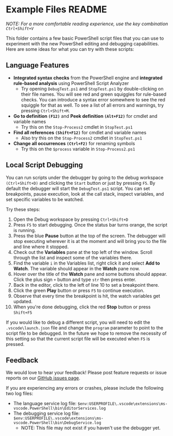 # Example Files README

*NOTE: For a more comfortable reading experience, use the key combination `Ctrl+Shift+V`*

This folder contains a few basic PowerShell script files that you can use
to experiment with the new PowerShell editing and debugging capabilities. 
Here are some ideas for what you can try with these scripts:

## Language Features

- **Integrated syntax checks** from the PowerShell engine and **integrated 
  rule-based analysis** using PowerShell Script Analyzer
  - Try opening `DebugTest.ps1` and `StopTest.ps1` by double-clicking on their
    file names.  You will see red and green squiggles for rule-based checks.
    You can introduce a syntax error somewhere to see the red squiggle for
    that as well.  To see a list of all errors and warnings, try pressing 
    `Ctrl+Shift+M`.
- **Go to definition `(F12)`** and **Peek definition `(Alt+F12)`** 
  for cmdlet and variable names
  - Try this on the `Stop-Process2` cmdlet in `StopTest.ps1`
- **Find all references `(Shift+F12)`** for cmdlet and variable names
  - Also try this on the `Stop-Process2` cmdlet in `StopTest.ps1`
- **Change all occurrences `(Ctrl+F2)`** for renaming symbols
  - Try this on the `$process` variable in `Stop-Process2.ps1`

## Local Script Debugging

You can run scripts under the debugger by going to the debug workspace
`(Ctrl+Shift+D)` and clicking the `Start` button or just by pressing `F5`.
By default the debugger will start the `DebugTest.ps1` script.  You can
set breakpoints, pause execution, look at the call stack, inspect variables, 
and set specific variables to be watched.

Try these steps:

1. Open the Debug workspace by pressing `Ctrl+Shift+D`
2. Press `F5` to start debugging. Once the status bar turns orange, the script is running.
3. Press the blue **Pause** button at the top of the screen.  The debugger
   will stop executing wherever it is at the moment and will bring you to the
   file and line where it stopped.
4. Check out the **Variables** pane at the top left of the window.  Scroll 
   through the list and inspect some of the variables there.
5. Find the variable `i` in the Variables list, right click it and select
   **Add to Watch**.  The variable should appear in the **Watch** pane now.
6. Hover over the title of the **Watch** pane and some buttons should appear.
   Click the plus sign `+` button and type `str` then press enter.
7. Back in the editor, click to the left of line 10 to set a breakpoint there.
8. Click the green **Play** button or press `F5` to continue execution.
9. Observe that every time the breakpoint is hit, the watch variables get updated.
10. When you're done debugging, click the red **Stop** button or press `Shift+F5`

If you would like to debug a different script, you will need to edit the
`.vscode\launch.json` file and change the `program` parameter to point to
the script file to be debugged.  In the future we hope to remove the
necessity of this setting so that the current script file will be executed
when `F5` is pressed.

## Feedback

We would love to hear your feedback!  Please post feature requests or issue 
reports on our [GitHub issues page](http://github.com/PowerShell/vscode-powershell).

If you are experiencing any errors or crashes, please include the 
following two log files:

- The language service log file: `$env:USERPROFILE\.vscode\extensions\ms-vscode.PowerShell\bin\EditorServices.log`
- The debugging service log file: `$env:USERPROFILE\.vscode\extensions\ms-vscode.PowerShell\bin\DebugService.log`
  - NOTE: This file may not exist if you haven't use the debugger yet.
